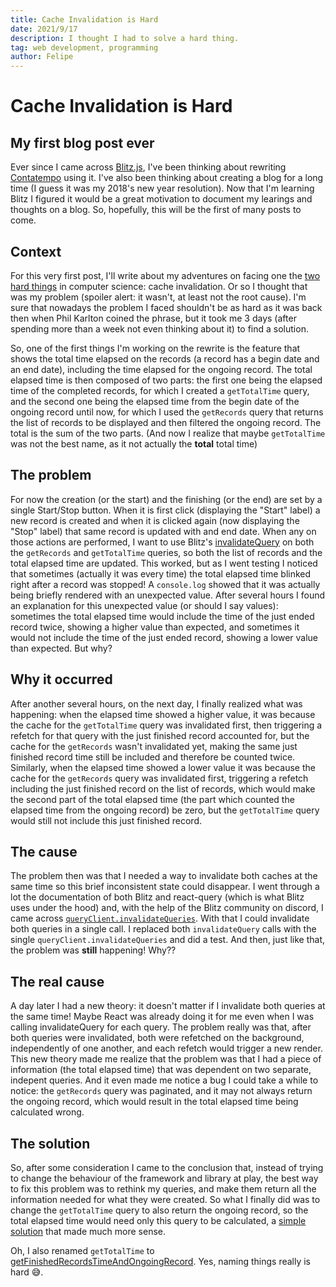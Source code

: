 ```yaml
---
title: Cache Invalidation is Hard
date: 2021/9/17
description: I thought I had to solve a hard thing.
tag: web development, programming
author: Felipe
---
```


# Cache Invalidation is Hard

## My first blog post ever
Ever since I came across [Blitz.js][0], I've been thinking about rewriting
[Contatempo][1] using it. I've also been thinking about creating a blog for a
long time (I guess it was my 2018's new year resolution). Now that I'm learning
Blitz I figured it would be a great motivation to document my learings and
thoughts on a blog. So, hopefully, this will be the first of many posts to
come.

## Context
For this very first post, I'll write about my adventures on facing one the
[two hard things][2] in computer science: cache invalidation. Or so I thought
that was my problem (spoiler alert: it wasn't, at least not the root cause).
I'm sure that nowadays the problem I faced shouldn't be as hard as it was back
then when Phil Karlton coined the phrase, but it took me 3 days (after spending
more than a week not even thinking about it) to find a solution.

So, one of the first things I'm working on the rewrite is the feature that
shows the total time elapsed on the records (a record has a begin date and an
end date), including the time elapsed for the ongoing record. The total elapsed
time is then composed of two parts: the first one being the elapsed time of the
completed records, for which I created a `getTotalTime` query, and the second
one being the elapsed time from the begin date of the ongoing record until now,
for which I used the `getRecords` query that returns the list of records to be
displayed and then filtered the ongoing record. The total is the sum of the two
parts. (And now I realize that maybe `getTotalTime` was not the best name, as
it not actually the **total** total time)

## The problem
For now the creation (or the start) and the finishing (or the end) are set by a
single Start/Stop button. When it is first click (displaying the "Start" label)
a new record is created and when it is clicked again (now displaying the "Stop"
label) that same record is updated with and end date. When any on those actions
are performed, I want to use Blitz's [invalidateQuery][3] on both the
`getRecords` and `getTotalTime` queries, so both the list of records and the
total elapsed time are updated. This worked, but as I went testing I noticed
that sometimes (actually it was every time) the total elapsed time blinked
right after a record was stopped! A `console.log` showed that it was actually
being briefly rendered with an unexpected value. After several hours I found an
explanation for this unexpected value (or should I say values): sometimes the
total elapsed time would include the time of the just ended record twice,
showing a higher value than expected, and sometimes it would not include the
time of the just ended record, showing a lower value than expected. But why?

## Why it occurred
After another several hours, on the next day, I finally realized what was
happening: when the elapsed time showed a higher value, it was because the
cache for the `getTotalTime` query was invalidated first, then triggering a
refetch for that query with the just finished record accounted for, but the
cache for the `getRecords` wasn't invalidated yet, making the same just
finished record time still be included and therefore be counted twice.
Similarly, when the elapsed time showed a lower value it was because the cache
for the `getRecords` query was invalidated first, triggering a refetch
including the just finished record on the list of records, which would make the
second part of the total elapsed time (the part which counted the elapsed time
from the ongoing record) be zero, but the `getTotalTime` query would still not
include this just finished record.

## The cause
The problem then was that I needed a way to invalidate both caches at the same
time so this brief inconsistent state could disappear. I went through a lot the
documentation of both Blitz and react-query (which is what Blitz uses under the
hood) and, with the help of the Blitz community on discord, I came across
[`queryClient.invalidateQueries`][4]. With that I could invalidate both queries
in a single call. I replaced both `invalidateQuery` calls with the single
`queryClient.invalidateQueries` and did a test. And then, just like that, the
problem was **still** happening! Why??

## The real cause
A day later I had a new theory: it doesn't matter if I invalidate both queries
at the same time! Maybe React was already doing it for me even when I was
calling invalidateQuery for each query. The problem really was that, after both
queries were invalidated, both were refetched on the background, independently
of one another, and each refetch would trigger a new render. This new theory
made me realize that the problem was that I had a piece of information (the total elapsed time) that was dependent on two separate, indepent queries. And it
even made me notice a bug I could take a while to notice: the `getRecords`
query was paginated, and it may not always return the ongoing record, which
would result in the total elapsed time being calculated wrong.

## The solution
So, after some consideration I came to the conclusion that, instead of trying
to change the behaviour of the framework and library at play, the best way to
fix this problem was to rethink my queries, and make them return all the
information needed for what they were created. So what I finally did was to
change the `getTotalTime` query to also return the ongoing record, so the total
elapsed time would need only this query to be calculated, a
[simple solution][5] that made much more sense.

Oh, I also renamed `getTotalTime` to [getFinishedRecordsTimeAndOngoingRecord][6]. Yes, naming things really is hard 😅.

[0]: https://blitzjs.com
[1]: https://contatempo.herokuapp.com
[2]: https://www.martinfowler.com/bliki/TwoHardThings.html
[3]: https://blitzjs.com/docs/resolver-client-utilities#invalidate-query
[4]: https://react-query.tanstack.com/guides/query-invalidation#query-matching-with-invalidatequeries
[5]: https://github.com/fmilani/contatempo/commit/cf3c28c060fd676ddde499a441cd9f64d909958d
[6]: https://github.com/fmilani/contatempo/commit/60dab26f856ace3beca16a3b12746e6ea0f52d17
